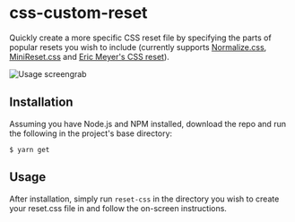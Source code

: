 # css-custom-reset

Quickly create a more specific CSS reset file by specifying the parts of popular resets you wish to include (currently supports [Normalize.css](https://necolas.github.io/normalize.css/), [MiniReset.css](https://jgthms.com/minireset.css/) and [Eric Meyer's CSS reset](https://meyerweb.com/eric/tools/css/reset/)).

![Usage screengrab](https://user-images.githubusercontent.com/38357771/41611159-98b1e56e-7421-11e8-8018-d51d63269e6a.PNG)

## Installation

Assuming you have Node.js and NPM installed, download the repo and run the following in the project's base directory:

```
$ yarn get
```

## Usage

After installation, simply run `reset-css` in the directory you wish to create your reset.css file in and follow the on-screen instructions.
